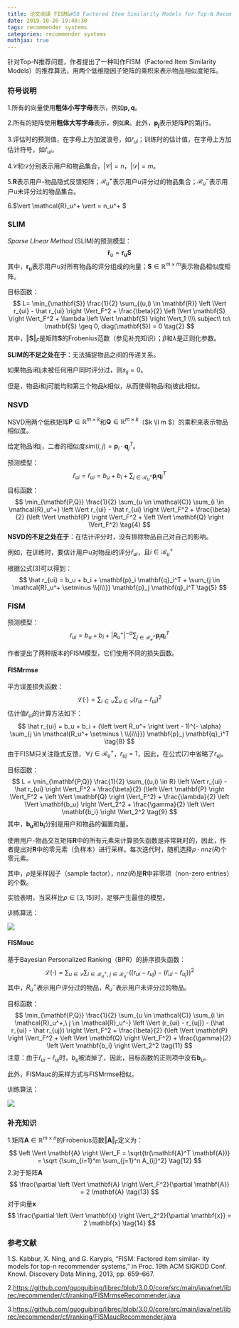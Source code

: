 ```yaml
---
title: 论文阅读 FISM&#58 Factored Item Similarity Models for Top-N Recommender Systems
date: 2019-10-26 19:40:30
tags: recommender systems
categories: recommender systems
mathjax: true
---
```


针对Top-N推荐问题，作者提出了一种叫作FISM（Factored Item Similarity Models）的推荐算法，用两个低维隐因子矩阵的乘积来表示物品相似度矩阵。

<!--more-->

### 符号说明

1.所有的向量使用**粗体小写字母**表示，例如$\mathbf{p,q}​$。

2.所有的矩阵使用**粗体大写字母**表示，例如$\mathbf{R}$。此外，$\mathbf{p_j}$表示矩阵$\mathbf{P}$的第j行。

3.评估时的预测值，在字母上方加波浪号，如$\tilde r_{ui}$；训练时的估计值，在字母上方加估计符号，如$\hat r_{ui}$。

4.$\mathcal{C}$和$\mathcal{D}$分别表示用户和物品集合，$\vert \mathcal{C} \vert=n$，$\vert \mathcal{D} \vert=m$。

5.$\mathbf{R}​$表示用户-物品隐式反馈矩阵；$\mathcal{R}_u^+​$表示用户u评分过的物品集合；$\mathcal{R}_u^-​$表示用户u未评分过的物品集合。

6.$\vert \mathcal{R}_u^+ \vert = n_u^+ $

### SLIM

*Sparse LInear Method* (SLIM)的预测模型：
$$
\mathbf{\tilde r}_u = \mathbf{r_u S} \tag{1}
$$
其中，$\mathbf{r_u}$表示用户u对所有物品的评分组成的向量；$\mathbf{S} \in \mathbb{R}^{m \times m}$表示物品相似度矩阵。

目标函数：
$$
L= \min_{\mathbf{S}} \frac{1}{2} \sum_{(u,i) \in \mathbf{R}}  \left \Vert r_{ui} - \hat r_{ui} \right \Vert_F^2 + \frac{\beta}{2} \left \Vert \mathbf{S} \right \Vert_F^2 + \lambda \left \Vert \mathbf{S} \right \Vert_1 \\\\
subject\ to\ \mathbf{S} \geq 0, diag(\mathbf{S}) = 0 \tag{2}
$$
其中，$\left \Vert \mathbf{S} \right \Vert_F$是矩阵$\mathbf{S}$的Frobenius范数（参见补充知识）；$\beta$和$\lambda$是正则化参数。

**SLIM的不足之处在于**：无法捕捉物品之间的传递关系。

如果物品i和j未被任何用户同时评分过，则$s_{ij} = 0$。

但是，物品i和j可能均和第三个物品k相似，从而使得物品i和j彼此相似。

### NSVD

NSVD用两个低秩矩阵$\mathbf{P} \in \mathbb{R}^{m \times k}$和$\mathbf{Q} \in \mathbb{R}^{m \times k}$（$k \ll m $）的乘积来表示物品相似度。

给定物品i和j，二者的相似度$sim(i,j) = \mathbf{p}_i \cdot \mathbf{q}_j^T$。

预测模型：
$$
\hat r_{ui} = \tilde r_{ui} = b_u + b_i + \sum_{j \in \mathcal{R}_u^+} \mathbf{p}_j \mathbf{q}_i^T \tag{3}
$$
目标函数：
$$
\min_{\mathbf{P,Q}} \frac{1}{2} \sum_{u \in \mathcal{C}} \sum_{i \in \mathcal{R}_u^+} \left \Vert r_{ui} - \hat r_{ui} \right \Vert_F^2 + \frac{\beta}{2} (\left \Vert \mathbf{P} \right \Vert_F^2 + \left \Vert \mathbf{Q} \right \Vert_F^2) \tag{4}
$$
**NSVD的不足之处在于**：在估计评分时，没有排除物品自己对自己的影响。

例如，在训练时，要估计用户u对物品i的评分$\hat r_{ui}​$，且$i \in \mathcal{R}_u^+​$

根据公式(3)可以得到：
$$
\hat r_{ui} = b_u + b_i + \mathbf{p}_i \mathbf{q}_i^T  + \sum_{j \in \mathcal{R}_u^+ \setminus \\{i\\}} \mathbf{p}_j \mathbf{q}_i^T \tag{5}
$$

### FISM

预测模型：
$$
\tilde r_{ui} = b_u + b_i + \left \vert R_u^+ \right \vert^{- \alpha} \sum_{j \in \mathcal{R_u^+}} \mathbf{p}_j \mathbf{q}_i^T \tag{6}
$$

作者提出了两种版本的FISM模型，它们使用不同的损失函数。

#### FISMrmse

平方误差损失函数：
$$
\mathcal{L(\cdot)} = \sum_{i \in \mathcal{D}} \sum_{u \in \mathcal{C}} (r_{ui} - \hat r_{ui})^2 \tag{7}
$$
估计值$\hat r_{ui}$的计算方法如下：
$$
\hat r_{ui} = b_u + b_i + (\left \vert R_u^+ \right \vert - 1)^{- \alpha} \sum_{j \in \mathcal{R_u^+ \setminus \ \\{i\\}}} \mathbf{p}_j \mathbf{q}_i^T \tag{8}
$$
由于FISM只关注隐式反馈，$\forall j \in \mathcal{R}_u^+$，$r_{uj} = 1$，因此，在公式(7)中省略了$r_{uj}$。

目标函数：
$$
L = \min_{\mathbf{P,Q}} \frac{1}{2} \sum_{(u,i) \in R} \left \Vert r_{ui} - \hat r_{ui} \right \Vert_F^2 + \frac{\beta}{2} (\left \Vert \mathbf{P} \right \Vert_F^2 + \left \Vert \mathbf{Q} \right \Vert_F^2) + \frac{\lambda}{2} \left \Vert \mathbf{b_u} \right \Vert_2^2 + \frac{\gamma}{2} \left \Vert \mathbf{b_i} \right \Vert_2^2 \tag{9}
$$
其中，$\mathbf{b_u}$和$\mathbf{b_i}$分别是用户和物品的偏置向量。

使用用户-物品交互矩阵$\mathbf{R}$中的所有元素来计算损失函数是非常耗时的，因此，作者提出对$\mathbf{R}$中的零元素（负样本）进行采样。每次迭代时，随机选择$\rho \cdot nnz(R)$个零元素。

其中，$\rho$是采样因子（sample factor），$nnz(R)$是$\mathbf{R}$中非零项（non-zero entries）的个数。

实验表明，当采样比$\rho \in [3,15]​$时，足够产生最佳的模型。

训练算法：

![](/static/images/fism-rmse-algorithm.png)

#### FISMauc

基于Bayesian Personalized Ranking（BPR）的排序损失函数：
$$
\mathcal{L(\cdot)} = \sum_{u \in \mathcal{C}} \sum_{i \in \mathcal{R}_u^+,\ j \in \mathcal{R}_u^-} ( (r_{ui} - r_{uj}) - (\hat r_{ui} - \hat r_{uj}) )^2 \tag{10}
$$
其中，$R_u^+$表示用户评分过的物品，$R_u^-$表示用户未评分过的物品。

目标函数：
$$
\min_{\mathbf{P,Q}} \frac{1}{2} \sum_{u \in \mathcal{C}} \sum_{i \in \mathcal{R}_u^+,\ j \in \mathcal{R}_u^-} \left \Vert (r_{ui} - r_{uj}) - (\hat r_{ui} - \hat r_{uj}) \right \Vert_F^2 + \frac{\beta}{2} (\left \Vert \mathbf{P} \right \Vert_F^2 + \left \Vert \mathbf{Q} \right \Vert_F^2) + \frac{\gamma}{2} \left \Vert \mathbf{b_i} \right \Vert_2^2 \tag{11}
$$
注意：由于$\hat r_{ui} - \hat r_{uj}$时，$b_u$被消掉了，因此，目标函数的正则项中没有$\mathbf{b}_u$。

此外，FISMauc的采样方式与FISMrmse相似。

训练算法：

![](/static/images/fism-auc-algorithm.png)

### 补充知识

1.矩阵$\mathbf{A} \in \mathbb{R}^{m \times n}$的Frobenius范数$\left \Vert \mathbf{A} \right \Vert_F$定义为：
$$
\left \Vert \mathbf{A} \right \Vert_F = \sqrt{tr(\mathbf{A}^T \mathbf{A})} = \sqrt {\sum_{i=1}^m \sum_{j=1}^n A_{ij}^2} \tag{12}
$$
2.对于矩阵$\mathbf{A}​$
$$
\frac{\partial \left \Vert \mathbf{A} \right \Vert_F^2}{\partial \mathbf{A}} = 2 \mathbf{A} \tag{13}
$$
对于向量$\mathbf{x}​$
$$
\frac{\partial \left \Vert \mathbf{x} \right \Vert_2^2}{\partial \mathbf{x}} = 2 \mathbf{x} \tag{14}
$$

### 参考文献

1.S. Kabbur, X. Ning, and G. Karypis, “FISM: Factored item similar- ity models for top-n recommender systems,” in Proc. 19th ACM SIGKDD Conf. Knowl. Discovery Data Mining, 2013, pp. 659–667.

2.https://github.com/guoguibing/librec/blob/3.0.0/core/src/main/java/net/librec/recommender/cf/ranking/FISMrmseRecommender.java

3.https://github.com/guoguibing/librec/blob/3.0.0/core/src/main/java/net/librec/recommender/cf/ranking/FISMaucRecommender.java





